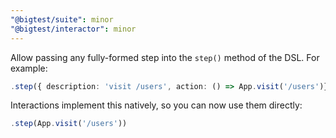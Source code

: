 ```yaml
---
"@bigtest/suite": minor
"@bigtest/interactor": minor
---
```

Allow passing any fully-formed step into the `step()` method of the
DSL. For example:
```ts
.step({ description: 'visit /users', action: () => App.visit('/users')})
```
Interactions implement this natively, so you can now use them
directly:

```ts
.step(App.visit('/users'))
```
